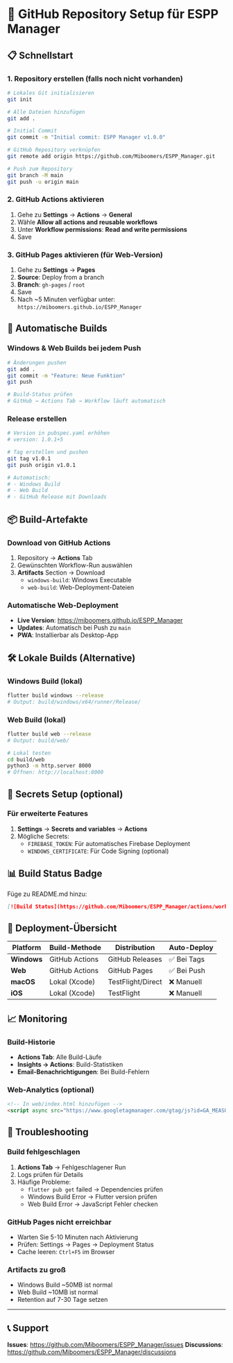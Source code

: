 # 🚀 GitHub Repository Setup für ESPP Manager

## 📋 Schnellstart

### 1. Repository erstellen (falls noch nicht vorhanden)
```bash
# Lokales Git initialisieren
git init

# Alle Dateien hinzufügen
git add .

# Initial Commit
git commit -m "Initial commit: ESPP Manager v1.0.0"

# GitHub Repository verknüpfen
git remote add origin https://github.com/Miboomers/ESPP_Manager.git

# Push zum Repository
git branch -M main
git push -u origin main
```

### 2. GitHub Actions aktivieren
1. Gehe zu **Settings** → **Actions** → **General**
2. Wähle **Allow all actions and reusable workflows**
3. Unter **Workflow permissions**: **Read and write permissions**
4. Save

### 3. GitHub Pages aktivieren (für Web-Version)
1. Gehe zu **Settings** → **Pages**
2. **Source**: Deploy from a branch
3. **Branch**: `gh-pages` / `root`
4. Save
5. Nach ~5 Minuten verfügbar unter: `https://miboomers.github.io/ESPP_Manager`

## 🔄 Automatische Builds

### Windows & Web Builds bei jedem Push
```bash
# Änderungen pushen
git add .
git commit -m "Feature: Neue Funktion"
git push

# Build-Status prüfen
# GitHub → Actions Tab → Workflow läuft automatisch
```

### Release erstellen
```bash
# Version in pubspec.yaml erhöhen
# version: 1.0.1+5

# Tag erstellen und pushen
git tag v1.0.1
git push origin v1.0.1

# Automatisch:
# - Windows Build
# - Web Build  
# - GitHub Release mit Downloads
```

## 📦 Build-Artefakte

### Download von GitHub Actions
1. Repository → **Actions** Tab
2. Gewünschten Workflow-Run auswählen
3. **Artifacts** Section → Download
   - `windows-build`: Windows Executable
   - `web-build`: Web-Deployment-Dateien

### Automatische Web-Deployment
- **Live Version**: https://miboomers.github.io/ESPP_Manager
- **Updates**: Automatisch bei Push zu `main`
- **PWA**: Installierbar als Desktop-App

## 🛠️ Lokale Builds (Alternative)

### Windows Build (lokal)
```bash
flutter build windows --release
# Output: build/windows/x64/runner/Release/
```

### Web Build (lokal)
```bash
flutter build web --release
# Output: build/web/

# Lokal testen
cd build/web
python3 -m http.server 8000
# Öffnen: http://localhost:8000
```

## 🔐 Secrets Setup (optional)

### Für erweiterte Features
1. **Settings** → **Secrets and variables** → **Actions**
2. Mögliche Secrets:
   - `FIREBASE_TOKEN`: Für automatisches Firebase Deployment
   - `WINDOWS_CERTIFICATE`: Für Code Signing (optional)

## 📊 Build Status Badge

Füge zu README.md hinzu:
```markdown
[![Build Status](https://github.com/Miboomers/ESPP_Manager/actions/workflows/build-deploy.yml/badge.svg)](https://github.com/Miboomers/ESPP_Manager/actions)
```

## 🎯 Deployment-Übersicht

| Platform | Build-Methode | Distribution | Auto-Deploy |
|----------|--------------|--------------|-------------|
| **Windows** | GitHub Actions | GitHub Releases | ✅ Bei Tags |
| **Web** | GitHub Actions | GitHub Pages | ✅ Bei Push |
| **macOS** | Lokal (Xcode) | TestFlight/Direct | ❌ Manuell |
| **iOS** | Lokal (Xcode) | TestFlight | ❌ Manuell |

## 📈 Monitoring

### Build-Historie
- **Actions Tab**: Alle Build-Läufe
- **Insights → Actions**: Build-Statistiken
- **Email-Benachrichtigungen**: Bei Build-Fehlern

### Web-Analytics (optional)
```html
<!-- In web/index.html hinzufügen -->
<script async src="https://www.googletagmanager.com/gtag/js?id=GA_MEASUREMENT_ID"></script>
```

## 🐛 Troubleshooting

### Build fehlgeschlagen
1. **Actions Tab** → Fehlgeschlagener Run
2. Logs prüfen für Details
3. Häufige Probleme:
   - `flutter pub get` failed → Dependencies prüfen
   - Windows Build Error → Flutter version prüfen
   - Web Build Error → JavaScript Fehler checken

### GitHub Pages nicht erreichbar
- Warten Sie 5-10 Minuten nach Aktivierung
- Prüfen: Settings → Pages → Deployment Status
- Cache leeren: `Ctrl+F5` im Browser

### Artifacts zu groß
- Windows Build ~50MB ist normal
- Web Build ~10MB ist normal
- Retention auf 7-30 Tage setzen

---

## 📞 Support

**Issues**: https://github.com/Miboomers/ESPP_Manager/issues
**Discussions**: https://github.com/Miboomers/ESPP_Manager/discussions